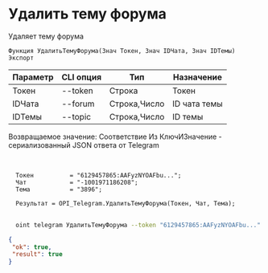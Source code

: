 ﻿---
sidebar_position: 6
---

# Удалить тему форума
 Удаляет тему форума



`Функция УдалитьТемуФорума(Знач Токен, Знач IDЧата, Знач IDТемы) Экспорт`

  | Параметр | CLI опция | Тип | Назначение |
  |-|-|-|-|
  | Токен | --token | Строка | Токен |
  | IDЧата | --forum | Строка,Число | ID чата темы |
  | IDТемы | --topic | Строка,Число | ID темы |

  
  Возвращаемое значение:   Соответствие Из КлючИЗначение - сериализованный JSON ответа от Telegram

<br/>




```bsl title="Пример кода"
  Токен          = "6129457865:AAFyzNYOAFbu...";
  Чат            = "-1001971186208";
  Тема           = "3896";
  
  Результат = OPI_Telegram.УдалитьТемуФорума(Токен, Чат, Тема);
```
	


```sh title="Пример команды CLI"
    
  oint telegram УдалитьТемуФорума --token "6129457865:AAFyzNYOAFbu..." --forum %forum% --topic %topic%

```

```json title="Результат"
{
 "ok": true,
 "result": true
}
```
